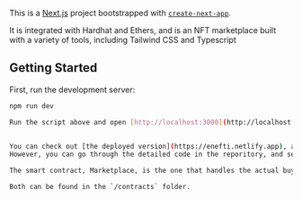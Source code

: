 This is a [Next.js](https://nextjs.org/) project bootstrapped with [`create-next-app`](https://github.com/vercel/next.js/tree/canary/packages/create-next-app).

It is integrated with Hardhat and Ethers, and is an NFT marketplace built with a variety of tools, including Tailwind CSS and Typescript

## Getting Started

First, run the development server:

```bash
npm run dev

Run the script above and open [http://localhost:3000](http://localhost:3000) with your browser to see the result.


You can check out [the deployed version](https://enefti.netlify.app), although i may not have pushed it onto the server yet. 
However, you can go through the detailed code in the reporitory, and see what i have done with it. Your feedback and contributions are always welcome!

The smart contract, Marketplace, is the one that handles the actual buying of the NFTs, while the Minter contract is the ERC721 contract that actually mints the NFTs.

Both can be found in the `/contracts` folder.


